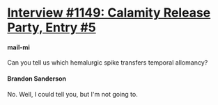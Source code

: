 # [Interview #1149: Calamity Release Party, Entry #5](https://www.theoryland.com/intvmain.php?i=1149#5)

#### mail-mi

Can you tell us which hemalurgic spike transfers temporal allomancy?

#### Brandon Sanderson

No. Well, I could tell you, but I'm not going to.

